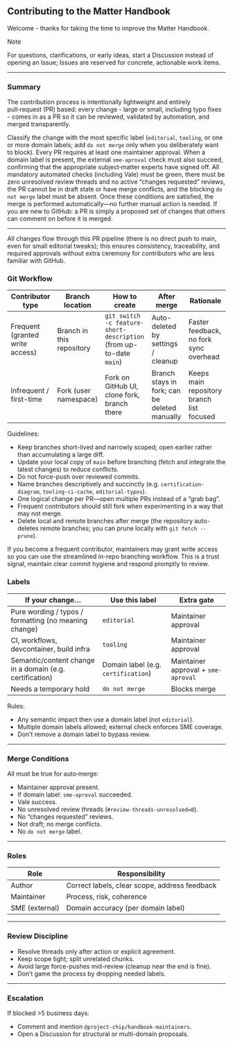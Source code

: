 ## Contributing to the Matter Handbook

Welcome - thanks for taking the time to improve the Matter Handbook.

> [!NOTE]
> For questions, clarifications, or early ideas, start a Discussion instead of opening an Issue;
> Issues are reserved for concrete, actionable work items.

---

### Summary

The contribution process is intentionally lightweight and entirely pull‑request (PR) based:
every change - large or small, including typo fixes - comes in as a PR so it can be reviewed, validated by automation,
and merged transparently.

Classify the change with the most specific label (`editorial`, `tooling`, or one or more domain labels;
add `do not merge` only when you deliberately want to block). Every PR requires at least one maintainer approval.
When a domain label is present, the external `sme-aproval` check must also succeed, confirming that the appropriate
subject‑matter experts have signed off. All mandatory automated checks (including Vale) must be green,
there must be zero unresolved review threads and no active “changes requested” reviews,
the PR cannot be in draft state or have merge conflicts, and the blocking `do not merge` label must be absent.
Once these conditions are satisfied, the merge is performed automatically—no further manual action is needed.
If you are new to GitHub: a PR is simply a proposed set of changes that others can comment on before it is merged.

---

All changes flow through this PR pipeline (there is no direct push to main, even for small editorial tweaks);
this ensures consistency, traceability, and required approvals without extra ceremony for contributors
who are less familiar with GitHub.

### Git Workflow

| Contributor type | Branch location | How to create | After merge | Rationale |
|------------------|-----------------|---------------|-------------|-----------|
| Frequent (granted write access) | Branch in this repository | `git switch -c feature-short-description` (from up-to-date `main`) | Auto-deleted by settings / cleanup | Faster feedback, no fork sync overhead |
| Infrequent / first-time | Fork (user namespace) | Fork on GitHub UI, clone fork, branch there | Branch stays in fork; can be deleted manually | Keeps main repository branch list focused |

Guidelines:
- Keep branches short-lived and narrowly scoped; open earlier rather than accumulating a large diff.
- Update your local copy of `main` before branching (fetch and integrate the latest changes) to reduce conflicts.
- Do not force-push over reviewed commits.
- Name branches descriptively and succinctly (e.g. `certification-diagram`, `tooling-ci-cache`, `editorial-typos`).
- One logical change per PR—open multiple PRs instead of a “grab bag”.
- Frequent contributors should still fork when experimenting in a way that may not merge.
- Delete local and remote branches after merge (the repository auto-deletes remote branches; you can prune locally with `git fetch --prune`).

If you become a frequent contributor, maintainers may grant write access so you can use the streamlined in-repo branching workflow. This is a trust signal, maintain clear commit hygiene and respond promptly to review.

### Labels

| If your change… | Use this label | Extra gate |
|-----------------|---------------|------------|
| Pure wording / typos / formatting (no meaning change) | `editorial` | Maintainer approval |
| CI, workflows, devcontainer, build infra | `tooling` | Maintainer approval |
| Semantic/content change in a domain (e.g. certification) | Domain label (e.g. `certification`) | Maintainer approval + `sme-aproval` |
| Needs a temporary hold | `do not merge` | Blocks merge |

Rules:
- Any semantic impact then use a domain label (not `editorial`).
- Multiple domain labels allowed; external check enforces SME coverage.
- Don’t remove a domain label to bypass review.

---

### Merge Conditions

All must be true for auto‑merge:
- Maintainer approval present.
- If domain label: `sme-aproval` succeeded.
- Vale success.
- No unresolved review threads (`#review-threads-unresolved=0`).
- No “changes requested” reviews.
- Not draft; no merge conflicts.
- No `do not merge` label.

---

### Roles

| Role | Responsibility |
|------|----------------|
| Author | Correct labels, clear scope, address feedback |
| Maintainer | Process, risk, coherence |
| SME (external) | Domain accuracy (per domain label) |

---

### Review Discipline

- Resolve threads only after action or explicit agreement.
- Keep scope tight; split unrelated chunks.
- Avoid large force-pushes mid-review (cleanup near the end is fine).
- Don’t game the process by dropping needed labels.

---

### Escalation

If blocked >5 business days:
- Comment and mention `@project-chip/handbook-maintainers`.
- Open a Discussion for structural or multi-domain proposals.
